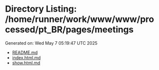 # Directory Listing: /home/runner/work/www/www/processed/pt_BR/pages/meetings
Generated on: Wed May  7 05:19:47 UTC 2025

- [README.md](README.md)
- [index.html.md](index.html.md)
- [show.html.md](show.html.md)
